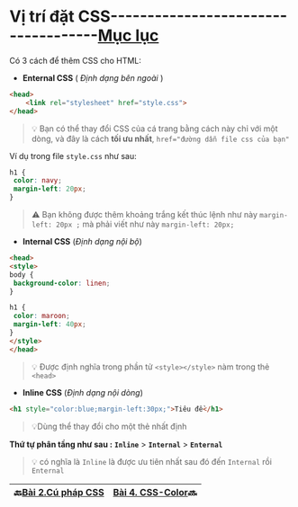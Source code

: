 # Vị trí đặt CSS------------------------------------[Mục lục](https://github.com/Zenfection/CSS)

Có 3 cách để thêm CSS cho HTML:

- **Enternal CSS** ( *Định dạng bên ngoài* )

```html
<head>
    <link rel="stylesheet" href="style.css">
</head>
```

> 💡 Bạn có thể thay đổi CSS của cá trang bằng cách này chỉ với một dòng, và đây là cách **tối ưu nhất**, `href="đường dẫn file css của bạn"`

Ví dụ trong file `style.css` như sau:

```css
h1 {
 color: navy;
 margin-left: 20px;
}
```

> ⚠️ Bạn không được thêm khoảng trắng kết thúc lệnh như này `margin-left: 20px ;` mà phải viết như này `margin-left: 20px;`

- **Internal CSS** (*Định dạng nội bộ*)

```html
<head>
<style>
body {
 background-color: linen;
}

h1 {
 color: maroon;
 margin-left: 40px;
}
</style>
</head>
```

> 💡 Được định nghĩa trong phần tử `<style></style>` nàm trong thẻ `<head>`

- **Inline CSS** (*Định dạng nội dòng*)

```html
<h1 style="color:blue;margin-left:30px;">Tiêu đề</h1>
```

> 💡Dùng thể thay đổi cho một thẻ nhất định 

**Thứ tự phân tầng như sau :** **`Inline`** > **`Internal`** > **`Enternal`**

> 💡 có nghĩa là `Inline` là được ưu tiên nhất sau đó đến `Internal` rồi `Enternal`

| 🔙[Bài 2.Cú pháp CSS](https://github.com/Zenfection/CSS/blob/master/BasicCSS/2.CuphapCSS.md) | [Bài 4. CSS-Color](https://github.com/Zenfection/CSS/blob/master/BasicCSS/4.CSS-Color.md)🔜 |
| -------------------------------------------------------------------------------------------- | ------------------------------------------------------------------------------------------- |

